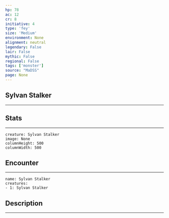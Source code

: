 ```yaml
---
hp: 78
ac: 12
cr: 8
initiative: 4
type: 'fey'    
size: 'Medium'
environment: None
alignment: neutral
legendary: False
lair: False
mythic: False
regional: False
tags: ['monster']
source: "MaDSS"
page: None
---
```


## Sylvan Stalker
---



## Stats
---

```statblock
creature: Sylvan Stalker
image: None
columnHeight: 500
columnWidth: 500
```

## Encounter
---

```encounter-table
name: Sylvan Stalker
creatures:
- 1: Sylvan Stalker
```

## Description
---




